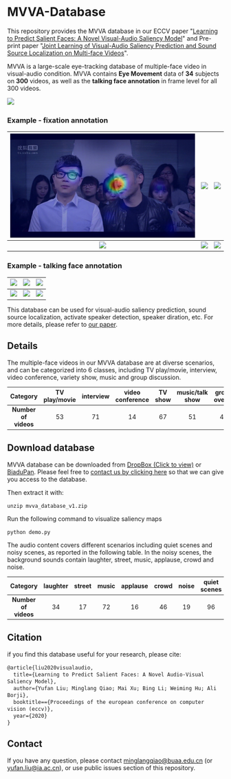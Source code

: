 # MVVA-Database
This repository provides the MVVA database in our ECCV paper "[Learning to Predict Salient Faces: A Novel Visual-Audio Saliency Model](https://www.ecva.net/papers/eccv_2020/papers_ECCV/papers/123650409.pdf)" and Pre-print paper "[Joint Learning of Visual-Audio Saliency Prediction and Sound Source Localization on Multi-face Videos](https://arxiv.org/pdf/2111.08567.pdf)".

MVVA is a large-scale eye-tracking database of multiple-face video in visual-audio condition. MVVA contains **Eye Movement** data of **34** subjects on **300** videos, as well as the **talking face annotation** in frame level for all 300 videos. 

![](https://github.com/MinglangQiao/MVVA-Database/blob/master/fig/talking/all_video-2.jpg)

### Example - fixation annotation
![](https://github.com/MinglangQiao/MVVA-Database/blob/master/fig/saliency/005%2000_00_02-00_00_12.gif)  |  ![](https://github.com/MinglangQiao/MVVA-Database/blob/master/fig/saliency/82%2000_00_00-00_00_30.gif)  |  ![](https://github.com/MinglangQiao/MVVA-Database/blob/master/fig/saliency/155%2000_00_00-00_00_30.gif)
:-------------------------:|:-------------------------:|:-------------------------:
![](https://github.com/MinglangQiao/MVVA-Database/blob/master/fig/saliency/008%2000_00_00-00_00_10.gif)  |  ![](https://github.com/MinglangQiao/MVVA-Database/blob/master/fig/saliency/058%2000_00_00-00_00_30.gif)  |  ![](https://github.com/MinglangQiao/MVVA-Database/blob/master/fig/saliency/040%2000_00_01-00_00_30.gif)

### Example - talking face annotation
![](https://github.com/MinglangQiao/MVVA-Database/blob/master/fig/talking/91%2000_00_03-00_00_08.gif)  |  ![](https://github.com/MinglangQiao/MVVA-Database/blob/master/fig/talking/225%2000_00_02-00_00_07.gif)  |  ![](https://github.com/MinglangQiao/MVVA-Database/blob/master/fig/talking/222%2000_00_03-00_00_09.gif)
:-------------------------:|:-------------------------:|:-------------------------:
![](https://github.com/MinglangQiao/MVVA-Database/blob/master/fig/talking/102%2000_00_06-00_00_13.gif)  |  ![](https://github.com/MinglangQiao/MVVA-Database/blob/master/fig/talking/315%2000_00_01-00_00_08.gif)  |  ![](https://github.com/MinglangQiao/MVVA-Database/blob/master/fig/talking/219%2000_00_03-00_00_10.gif)

<!-- ### comparation with [MUVFET](https://github.com/yufanLIU/salient-face-in-MUVFET)(visual-only) -->


This database can be used for visual-audio saliency prediction, sound source localization, activate speaker detection, speaker diration, etc. For more details, please refer to [our paper](https://www.ecva.net/papers/eccv_2020/papers_ECCV/papers/123650409.pdf).

## Details
The multiple-face videos in our MVVA database are at diverse scenarios, and can be categorized into 6 classes,
including TV play/movie, interview, video conference, variety show, music and
group discussion. 
<!-- ![category](./fig/category.PNG) -->
|  <b>Category  | TV play/movie  | interview | video conference | TV show | music/talk show | group overall | overall |
|  :----:  | :----:  | :----:  | :----: |  :----:  | :----:  |  :----:  | :----:  |
| <b>Number of videos | 53 |  71  | 14 | 67 | 51 | 44 | 300 |

<!-- <p align="center"><img src="https://github.com/YuhangSong/DHP/blob/master/imgs/VRBasketball_all.gif"/></p> -->

## Download database
MVVA database can be downloaded from [DropBox (Click to view)](https://www.dropbox.com/s/xuai3q9dn1awy41/mvva_database_v1.zip?dl=0) or [BiaduPan](https://pan.baidu.com/s/1Co2SDgUmaCjgGefJJlFtNg). Please feel free to [contact us by clicking here](mailto:yufan.liu@ia.ac.cn,MinglangQiao@buaa.edu.cn) so that we can give you access to the database.

Then extract it with:
```
unzip mvva_database_v1.zip
```

Run the following command to visualize saliency maps 
```
python demo.py
```

The audio content covers different scenarios including quiet scenes and noisy scenes, as reported in the following table. In the noisy scenes, the
background sounds contain laughter, street, music, applause, crowd and noise.
<!-- ![category](./fig/audio_scenes.PNG) -->
|  <b>Category  | laughter  | street | music | applause | crowd | noise | quiet scenes | overall |
|  :----:  | :----:  | :----:  | :----: |  :----:  | :----:  |  :----:  | :----:  | :----:  |
| <b>Number of videos | 34 |  17  | 72 | 16 | 46 | 19 | 96 | 300 |


## Citation

if you find this database useful for your research, please cite:
```
@article{liu2020visualaudio,
  title={Learning to Predict Salient Faces: A Novel Audio-Visual Saliency Model},
  author={Yufan Liu; Minglang Qiao; Mai Xu; Bing Li; Weiming Hu; Ali Borji},
  booktitle=={Proceedings of the european conference on computer vision (eccv)},
  year={2020}
}
```

## Contact
If you have any question, please contact minglangqiao@buaa.edu.cn (or yufan.liu@ia.ac.cn), or use public issues section of this repository.
